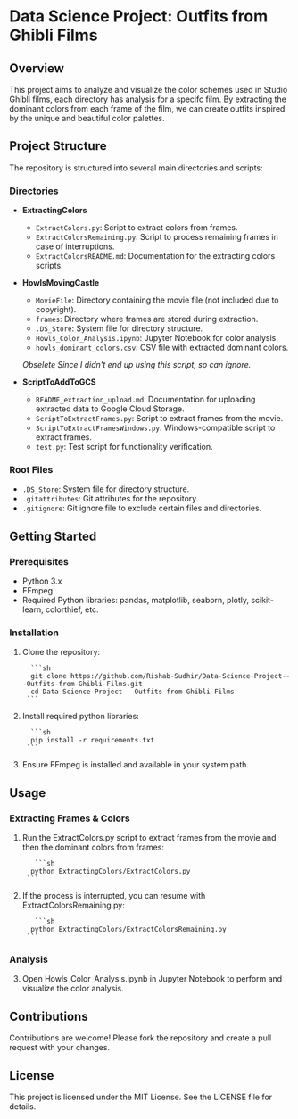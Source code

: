 # Data Science Project: Outfits from Ghibli Films

## Overview

This project aims to analyze and visualize the color schemes used in Studio Ghibli films, each directory has analysis for a specifc film. By extracting the dominant colors from each frame of the film, we can create outfits inspired by the unique and beautiful color palettes.

## Project Structure

The repository is structured into several main directories and scripts:

### Directories

- **ExtractingColors**
  - `ExtractColors.py`: Script to extract colors from frames.
  - `ExtractColorsRemaining.py`: Script to process remaining frames in case of interruptions.
  - `ExtractColorsREADME.md`: Documentation for the extracting colors scripts.
  
- **HowlsMovingCastle**
  - `MovieFile`: Directory containing the movie file (not included due to copyright).
  - `frames`: Directory where frames are stored during extraction.
  - `.DS_Store`: System file for directory structure.
  - `Howls_Color_Analysis.ipynb`: Jupyter Notebook for color analysis.
  - `howls_dominant_colors.csv`: CSV file with extracted dominant colors.

  *Obselete Since I didn't end up using this script, so can ignore.*
- **ScriptToAddToGCS**
  - `README_extraction_upload.md`: Documentation for uploading extracted data to Google Cloud Storage.
  - `ScriptToExtractFrames.py`: Script to extract frames from the movie.
  - `ScriptToExtractFramesWindows.py`: Windows-compatible script to extract frames.
  - `test.py`: Test script for functionality verification.

### Root Files

- `.DS_Store`: System file for directory structure.
- `.gitattributes`: Git attributes for the repository.
- `.gitignore`: Git ignore file to exclude certain files and directories.

## Getting Started

### Prerequisites

- Python 3.x
- FFmpeg
- Required Python libraries: pandas, matplotlib, seaborn, plotly, scikit-learn, colorthief, etc.

### Installation

1. Clone the repository:
   
         ```sh
         git clone https://github.com/Rishab-Sudhir/Data-Science-Project---Outfits-from-Ghibli-Films.git
         cd Data-Science-Project---Outfits-from-Ghibli-Films
        ```

2. Install required python libraries:
   
         ```sh
         pip install -r requirements.txt
        ```

3. Ensure FFmpeg is installed and available in your system path.

## Usage

### Extracting Frames & Colors

1. Run the ExtractColors.py script to extract frames from the movie and then the dominant colors from frames:
   
          ```sh
         python ExtractingColors/ExtractColors.py
        ```

2. If the process is interrupted, you can resume with ExtractColorsRemaining.py:
   
          ```sh
         python ExtractingColors/ExtractColorsRemaining.py
        ```

### Analysis

3. Open Howls_Color_Analysis.ipynb in Jupyter Notebook to perform and visualize the color analysis.

## Contributions
Contributions are welcome! Please fork the repository and create a pull request with your changes.

## License
This project is licensed under the MIT License. See the LICENSE file for details.
